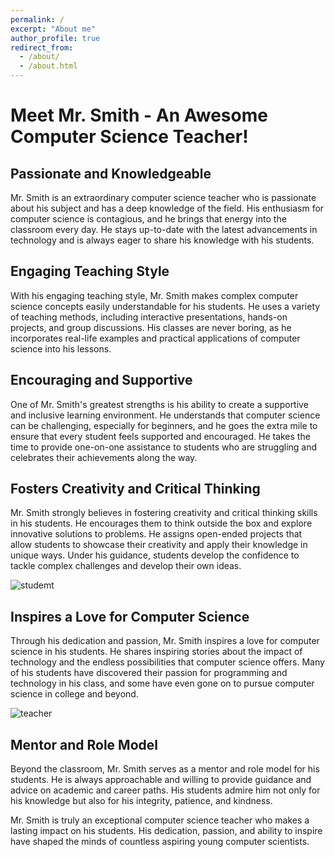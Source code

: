 ```yaml
---
permalink: /
excerpt: "About me"
author_profile: true
redirect_from: 
  - /about/
  - /about.html
---
```



# Meet Mr. Smith - An Awesome Computer Science Teacher!

## Passionate and Knowledgeable



Mr. Smith is an extraordinary computer science teacher who is passionate about his subject and has a deep knowledge of the field. His enthusiasm for computer science is contagious, and he brings that energy into the classroom every day. He stays up-to-date with the latest advancements in technology and is always eager to share his knowledge with his students.

## Engaging Teaching Style

With his engaging teaching style, Mr. Smith makes complex computer science concepts easily understandable for his students. He uses a variety of teaching methods, including interactive presentations, hands-on projects, and group discussions. His classes are never boring, as he incorporates real-life examples and practical applications of computer science into his lessons.

## Encouraging and Supportive

One of Mr. Smith's greatest strengths is his ability to create a supportive and inclusive learning environment. He understands that computer science can be challenging, especially for beginners, and he goes the extra mile to ensure that every student feels supported and encouraged. He takes the time to provide one-on-one assistance to students who are struggling and celebrates their achievements along the way.

## Fosters Creativity and Critical Thinking

Mr. Smith strongly believes in fostering creativity and critical thinking skills in his students. He encourages them to think outside the box and explore innovative solutions to problems. He assigns open-ended projects that allow students to showcase their creativity and apply their knowledge in unique ways. Under his guidance, students develop the confidence to tackle complex challenges and develop their own ideas.

![studemt](https://img.freepik.com/free-photo/asian-collage-female-woman-smiling-cheerful-joy-face-expression-hand-hold-notebook-tablet-with-backpack-ready-schoolhappiness-positive-young-asia-woman-confident-smile-back-school-lifestyle_609648-3067.jpg?size=626&ext=jpg&ga=GA1.1.527595382.1699616720&semt=sph)

## Inspires a Love for Computer Science

Through his dedication and passion, Mr. Smith inspires a love for computer science in his students. He shares inspiring stories about the impact of technology and the endless possibilities that computer science offers. Many of his students have discovered their passion for programming and technology in his class, and some have even gone on to pursue computer science in college and beyond.

![teacher](https://media.istockphoto.com/id/109724174/photo/first-grader.jpg?s=2048x2048&w=is&k=20&c=ev6CMTJJdoUH90kYnFleh38wMcBcyFhBj877RMeqvb8=)

## Mentor and Role Model

Beyond the classroom, Mr. Smith serves as a mentor and role model for his students. He is always approachable and willing to provide guidance and advice on academic and career paths. His students admire him not only for his knowledge but also for his integrity, patience, and kindness.

Mr. Smith is truly an exceptional computer science teacher who makes a lasting impact on his students. His dedication, passion, and ability to inspire have shaped the minds of countless aspiring young computer scientists.
